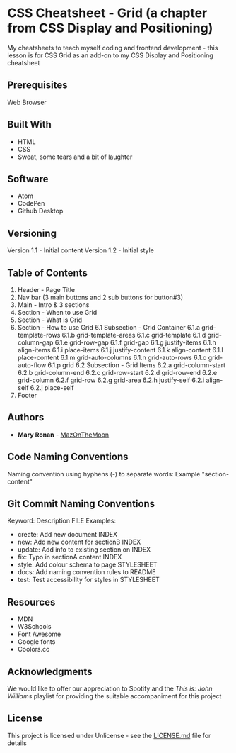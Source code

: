 # CSS Cheatsheet - Grid (a chapter from CSS Display and Positioning)
 My cheatsheets to teach myself coding and frontend development - this lesson is for CSS Grid as an add-on to my CSS Display and Positioning cheatsheet

 ## Prerequisites

 Web Browser

 ## Built With

 * HTML
 * CSS
 * Sweat, some tears and a bit of laughter

 ## Software

 * Atom
 * CodePen
 * Github Desktop

## Versioning

Version 1.1 - Initial content
Version 1.2 - Initial style

## Table of Contents
1. Header - Page Title
2. Nav bar (3 main buttons and 2 sub buttons for button#3)
3. Main - Intro & 3 sections
4. Section - When to use Grid
5. Section - What is Grid
6. Section - How to use Grid
  6.1 Subsection - Grid Container
    6.1.a grid-template-rows
    6.1.b grid-template-areas
    6.1.c grid-template
    6.1.d grid-column-gap
    6.1.e grid-row-gap
    6.1.f grid-gap
    6.1.g justify-items
    6.1.h align-items
    6.1.i place-items
    6.1.j justify-content
    6.1.k align-content
    6.1.l place-content
    6.1.m grid-auto-columns
    6.1.n grid-auto-rows
    6.1.o grid-auto-flow
    6.1.p grid
  6.2 Subsection - Grid Items
    6.2.a grid-column-start
    6.2.b grid-column-end
    6.2.c grid-row-start
    6.2.d grid-row-end
    6.2.e grid-column
    6.2.f grid-row
    6.2.g grid-area
    6.2.h justify-self
    6.2.i align-self
    6.2.j place-self
7. Footer

## Authors

* **Mary Ronan** - [MazOnTheMoon](https://github.com/MazontheMoon)

## Code Naming Conventions

Naming convention using hyphens (-) to separate words:
Example "section-content"

## Git Commit Naming Conventions

Keyword: Description FILE
Examples:

* create: Add new document INDEX
* new: Add new content for sectionB INDEX
* update: Add info to existing section on INDEX
* fix: Typo in sectionA content INDEX
* style: Add colour schema to page STYLESHEET
* docs: Add naming convention rules to README
* test: Test accessibility for styles in STYLESHEET

## Resources

* MDN
* W3Schools
* Font Awesome
* Google fonts
* Coolors.co

## Acknowledgments
We would like to offer our appreciation to Spotify and the *This is: John Williams* playlist for providing the suitable accompaniment for this project

## License

This project is licensed under Unlicense - see the [LICENSE.md](LICENSE.md) file for details

